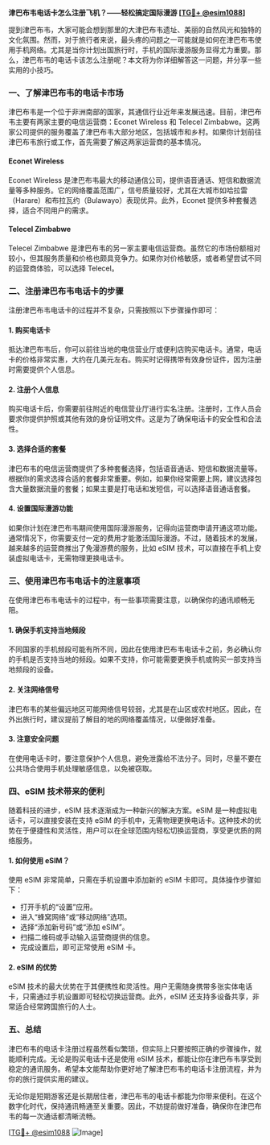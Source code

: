 **津巴布韦电话卡怎么注册飞机？——轻松搞定国际漫游 [[TG💪+ @esim1088](https://t.me/s/esim1088)]**

提到津巴布韦，大家可能会想到那里的大津巴布韦遗址、美丽的自然风光和独特的文化氛围。然而，对于旅行者来说，最头疼的问题之一可能就是如何在津巴布韦使用手机网络。尤其是当你计划出国旅行时，手机的国际漫游服务显得尤为重要。那么，津巴布韦的电话卡该怎么注册呢？本文将为你详细解答这一问题，并分享一些实用的小技巧。

### 一、了解津巴布韦的电话卡市场

津巴布韦是一个位于非洲南部的国家，其通信行业近年来发展迅速。目前，津巴布韦主要有两家主要的电信运营商：Econet Wireless 和 Telecel Zimbabwe。这两家公司提供的服务覆盖了津巴布韦大部分地区，包括城市和乡村。如果你计划前往津巴布韦旅行或工作，首先需要了解这两家运营商的基本情况。

#### Econet Wireless
Econet Wireless 是津巴布韦最大的移动通信公司，提供语音通话、短信和数据流量等多种服务。它的网络覆盖范围广，信号质量较好，尤其在大城市如哈拉雷（Harare）和布拉瓦约（Bulawayo）表现优异。此外，Econet 提供多种套餐选择，适合不同用户的需求。

#### Telecel Zimbabwe
Telecel Zimbabwe 是津巴布韦的另一家主要电信运营商。虽然它的市场份额相对较小，但其服务质量和价格也颇具竞争力。如果你对价格敏感，或者希望尝试不同的运营商体验，可以选择 Telecel。

### 二、注册津巴布韦电话卡的步骤

注册津巴布韦电话卡的过程并不复杂，只需按照以下步骤操作即可：

#### 1. 购买电话卡
抵达津巴布韦后，你可以前往当地的电信营业厅或便利店购买电话卡。通常，电话卡的价格非常实惠，大约在几美元左右。购买时记得携带有效身份证件，因为注册时需要提供个人信息。

#### 2. 注册个人信息
购买电话卡后，你需要前往附近的电信营业厅进行实名注册。注册时，工作人员会要求你提供护照或其他有效的身份证明文件。这是为了确保电话卡的安全性和合法性。

#### 3. 选择合适的套餐
津巴布韦的电信运营商提供了多种套餐选择，包括语音通话、短信和数据流量等。根据你的需求选择合适的套餐非常重要。例如，如果你经常需要上网，建议选择包含大量数据流量的套餐；如果主要是打电话和发短信，可以选择语音通话套餐。

#### 4. 设置国际漫游功能
如果你计划在津巴布韦期间使用国际漫游服务，记得向运营商申请开通这项功能。通常情况下，你需要支付一定的费用才能激活国际漫游。不过，随着技术的发展，越来越多的运营商推出了免漫游费的服务，比如 eSIM 技术，可以直接在手机上安装虚拟电话卡，无需物理更换电话卡。

### 三、使用津巴布韦电话卡的注意事项

在使用津巴布韦电话卡的过程中，有一些事项需要注意，以确保你的通讯顺畅无阻。

#### 1. 确保手机支持当地频段
不同国家的手机频段可能有所不同，因此在使用津巴布韦电话卡之前，务必确认你的手机是否支持当地的频段。如果不支持，你可能需要更换手机或购买一部支持当地频段的设备。

#### 2. 关注网络信号
津巴布韦的某些偏远地区可能网络信号较弱，尤其是在山区或农村地区。因此，在外出旅行时，建议提前了解目的地的网络覆盖情况，以便做好准备。

#### 3. 注意安全问题
在使用电话卡时，要注意保护个人信息，避免泄露给不法分子。同时，尽量不要在公共场合使用手机处理敏感信息，以免被窃取。

### 四、eSIM 技术带来的便利

随着科技的进步，eSIM 技术逐渐成为一种新兴的解决方案。eSIM 是一种虚拟电话卡，可以直接安装在支持 eSIM 的手机中，无需物理更换电话卡。这种技术的优势在于便捷性和灵活性，用户可以在全球范围内轻松切换运营商，享受更优质的网络服务。

#### 1. 如何使用 eSIM？
使用 eSIM 非常简单，只需在手机设置中添加新的 eSIM 卡即可。具体操作步骤如下：
- 打开手机的“设置”应用。
- 进入“蜂窝网络”或“移动网络”选项。
- 选择“添加新号码”或“添加 eSIM”。
- 扫描二维码或手动输入运营商提供的信息。
- 完成设置后，即可正常使用 eSIM 卡。

#### 2. eSIM 的优势
eSIM 技术的最大优势在于其便携性和灵活性。用户无需随身携带多张实体电话卡，只需通过手机设置即可轻松切换运营商。此外，eSIM 还支持多设备共享，非常适合经常跨国旅行的人士。

### 五、总结

津巴布韦的电话卡注册过程虽然看似繁琐，但实际上只要按照正确的步骤操作，就能顺利完成。无论是购买电话卡还是使用 eSIM 技术，都能让你在津巴布韦享受到稳定的通讯服务。希望本文能帮助你更好地了解津巴布韦的电话卡注册流程，并为你的旅行提供实用的建议。

无论你是短期游客还是长期居住者，津巴布韦的电话卡都能为你带来便利。在这个数字化时代，保持通讯畅通至关重要。因此，不妨提前做好准备，确保你在津巴布韦的每一次通话都清晰流畅。

[[TG💪+ @esim1088](https://t.me/s/esim1088) ![Image](https://i.postimg.cc/4NQfJmqS/Snipaste-2025-05-13-00-14-12.png)]